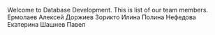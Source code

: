 Welcome to Database Development.
This is list of our team members.
 Ермолаев Алексей
 Доржиев Зорикто
 Илина Полина
 Нефедова Екатерина
 Шашнев Павел
